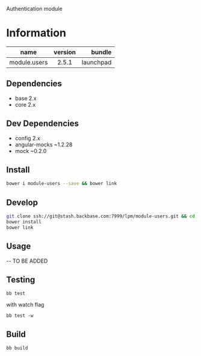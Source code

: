 Authentication module

# Information
|  name |  version |  bundle | 
|--|:--:|--:|
|  module.users |  2.5.1 |  launchpad | 

## Dependencies

- base 2.x
- core 2.x

## Dev Dependencies

- config 2.x
- angular-mocks ~1.2.28
- mock ~0.2.0

## Install
```bash
bower i module-users --save && bower link
```
## Develop
```bash
git clone ssh://git@stash.backbase.com:7999/lpm/module-users.git && cd module-users
bower install
bower link
```
## Usage
-- TO BE ADDED

## Testing
```
bb test
```
with watch flag

```
bb test -w
```
## Build
```
bb build
```

